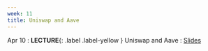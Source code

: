 ```yaml
---
week: 11  
title: Uniswap and Aave
---
```


Apr 10
: **LECTURE**{: .label .label-yellow } Uniswap and Aave
  : [Slides](https://docs.google.com/presentation/d/1bPx-zmT9HA5phkN53Dc_ykBsuQeBaFQ-02KtyYybAeQ/edit?usp=sharing)